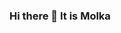 ### Hi there 👋 It is Molka 

<!--
**Molka1/Molka1** is a ✨ _special_ ✨ repository because its `README.md` (this file) appears on your GitHub profile.

Here are some ideas to get you started:
- 👯 I have just completed the Fullstack Web Development bootcamp at Le Wagon #807
- 🔭 I’m currently working on ...
- 🔭 I’m currently working on ...
- 🌱 I’m currently learning ...
- 👯 I’m looking to collaborate on ...
- 🤔 I’m looking for help with ...
- 💬 Ask me about GitHub
- 📫 How to reach me: www.linkedin.com/in/molka-meziou
- 😄 Pronouns: ...
- ⚡ Fun fact: ...
-->
